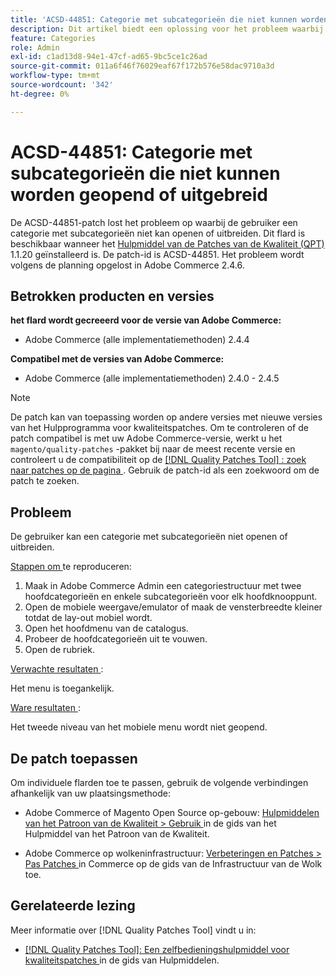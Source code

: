 ```yaml
---
title: 'ACSD-44851: Categorie met subcategorieën die niet kunnen worden geopend of uitgebreid'
description: Dit artikel biedt een oplossing voor het probleem waarbij de gebruiker een categorie met subcategorieën niet kan openen of uitbreiden.
feature: Categories
role: Admin
exl-id: c1ad13d8-94e1-47cf-ad65-9bc5ce1c26ad
source-git-commit: 011a6f46f76029eaf67f172b576e58dac9710a3d
workflow-type: tm+mt
source-wordcount: '342'
ht-degree: 0%

---
```


# ACSD-44851: Categorie met subcategorieën die niet kunnen worden geopend of uitgebreid

De ACSD-44851-patch lost het probleem op waarbij de gebruiker een categorie met subcategorieën niet kan openen of uitbreiden. Dit flard is beschikbaar wanneer het [ Hulpmiddel van de Patches van de Kwaliteit (QPT) ](https://experienceleague.adobe.com/en/docs/commerce-operations/tools/quality-patches-tool/quality-patches-tool-to-self-serve-quality-patches) 1.1.20 geïnstalleerd is. De patch-id is ACSD-44851. Het probleem wordt volgens de planning opgelost in Adobe Commerce 2.4.6.

## Betrokken producten en versies

**het flard wordt gecreeerd voor de versie van Adobe Commerce:**

* Adobe Commerce (alle implementatiemethoden) 2.4.4

**Compatibel met de versies van Adobe Commerce:**

* Adobe Commerce (alle implementatiemethoden) 2.4.0 - 2.4.5

>[!NOTE]
>
>De patch kan van toepassing worden op andere versies met nieuwe versies van het Hulpprogramma voor kwaliteitspatches. Om te controleren of de patch compatibel is met uw Adobe Commerce-versie, werkt u het `magento/quality-patches` -pakket bij naar de meest recente versie en controleert u de compatibiliteit op de [[!DNL Quality Patches Tool] : zoek naar patches op de pagina ](https://experienceleague.adobe.com/tools/commerce-quality-patches/index.html) . Gebruik de patch-id als een zoekwoord om de patch te zoeken.

## Probleem

De gebruiker kan een categorie met subcategorieën niet openen of uitbreiden.

<u> Stappen om </u> te reproduceren:

1. Maak in Adobe Commerce Admin een categoriestructuur met twee hoofdcategorieën en enkele subcategorieën voor elk hoofdknooppunt.
1. Open de mobiele weergave/emulator of maak de vensterbreedte kleiner totdat de lay-out mobiel wordt.
1. Open het hoofdmenu van de catalogus.
1. Probeer de hoofdcategorieën uit te vouwen.
1. Open de rubriek.

<u> Verwachte resultaten </u>:

Het menu is toegankelijk.

<u> Ware resultaten </u>:

Het tweede niveau van het mobiele menu wordt niet geopend.

## De patch toepassen

Om individuele flarden toe te passen, gebruik de volgende verbindingen afhankelijk van uw plaatsingsmethode:

* Adobe Commerce of Magento Open Source op-gebouw: [ Hulpmiddelen van het Patroon van de Kwaliteit > Gebruik ](/help/tools/quality-patches-tool/usage.md) in de gids van het Hulpmiddel van het Patroon van de Kwaliteit.

* Adobe Commerce op wolkeninfrastructuur: [ Verbeteringen en Patches > Pas Patches ](https://experienceleague.adobe.com/docs/commerce-cloud-service/user-guide/develop/upgrade/apply-patches.html) in Commerce op de gids van de Infrastructuur van de Wolk toe.

## Gerelateerde lezing

Meer informatie over [!DNL Quality Patches Tool] vindt u in:

* [[!DNL Quality Patches Tool]: Een zelfbedieningshulpmiddel voor kwaliteitspatches ](/help/tools/quality-patches-tool/quality-patches-tool-to-self-serve-quality-patches.md) in de gids van Hulpmiddelen.
